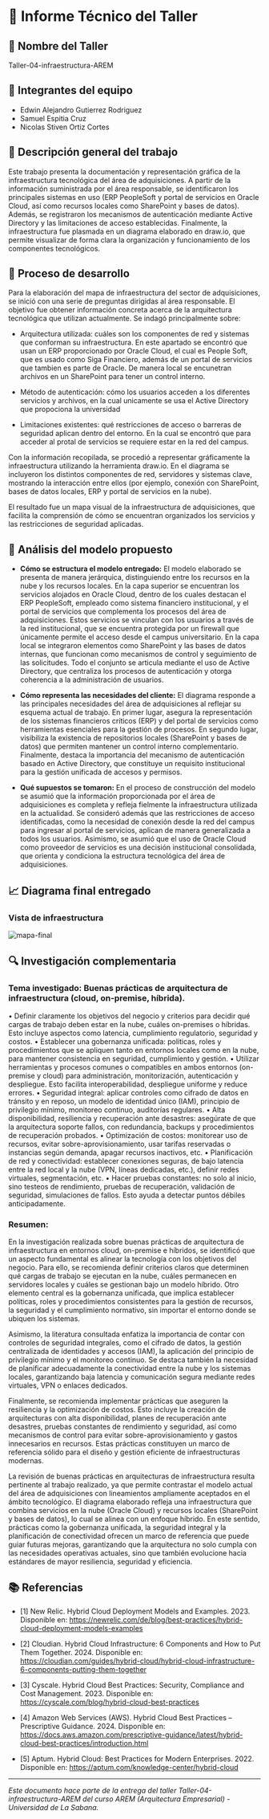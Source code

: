 # 📄 Informe Técnico del Taller

## 🔖 Nombre del Taller
Taller-04-infraestructura-AREM

## 👥 Integrantes del equipo

- Edwin Alejandro Gutierrez Rodriguez
- Samuel Espitia Cruz
- Nicolas Stiven Ortiz Cortes

## 🧠 Descripción general del trabajo

Este trabajo presenta la documentación y representación gráfica de la infraestructura tecnológica del área de adquisiciones. A partir de la información suministrada por el área responsable, se identificaron los principales sistemas en uso (ERP PeopleSoft y portal de servicios en Oracle Cloud, así como recursos locales como SharePoint y bases de datos). Además, se registraron los mecanismos de autenticación mediante Active Directory y las limitaciones de acceso establecidas. Finalmente, la infraestructura fue plasmada en un diagrama elaborado en draw.io, que permite visualizar de forma clara la organización y funcionamiento de los componentes tecnológicos.

## 🔧 Proceso de desarrollo
Para la elaboración del mapa de infraestructura del sector de adquisiciones, se inició con una serie de preguntas dirigidas al área responsable. El objetivo fue obtener información concreta acerca de la arquitectura tecnológica que utilizan actualmente. Se indagó principalmente sobre:

- Arquitectura utilizada: cuáles son los componentes de red y sistemas que conforman su infraestructura. En este apartado se encontró que usan un ERP proporcionado por Oracle Cloud, el cual es People Soft, que es usado como Siga Financiero, además de un portal de servicios que tambien es parte de Oracle. De manera local se encunetran archivos en un SharePoint para tener un control interno. 

- Método de autenticación: cómo los usuarios acceden a los diferentes servicios y archivos, en la cual unicamente se usa el Active Directory que propociona la universidad

- Limitaciones existentes: qué restricciones de acceso o barreras de seguridad aplican dentro del entorno. En la cual se encontró que para acceder al protal de servicios se requiere estar en la red del campus.


Con la información recopilada, se procedió a representar gráficamente la infraestructura utilizando la herramienta draw.io. En el diagrama se incluyeron los distintos componentes de red, servidores y sistemas clave, mostrando la interacción entre ellos (por ejemplo, conexión con SharePoint, bases de datos locales, ERP y portal de servicios en la nube).

El resultado fue un mapa visual de la infraestructura de adquisiciones, que facilita la comprensión de cómo se encuentran organizados los servicios y las restricciones de seguridad aplicadas.

## 🧩 Análisis del modelo propuesto
- **Cómo se estructura el modelo entregado:**
El modelo elaborado se presenta de manera jerárquica, distinguiendo entre los recursos en la nube y los recursos locales. En la capa superior se encuentran los servicios alojados en Oracle Cloud, dentro de los cuales destacan el ERP PeopleSoft, empleado como sistema financiero institucional, y el portal de servicios que complementa los procesos del área de adquisiciones. Estos servicios se vinculan con los usuarios a través de la red institucional, que se encuentra protegida por un firewall que únicamente permite el acceso desde el campus universitario.
En la capa local se integraron elementos como SharePoint y las bases de datos internas, que funcionan como mecanismos de control y seguimiento de las solicitudes. Todo el conjunto se articula mediante el uso de Active Directory, que centraliza los procesos de autenticación y otorga coherencia a la administración de usuarios.

- **Cómo representa las necesidades del cliente:**
El diagrama responde a las principales necesidades del área de adquisiciones al reflejar su esquema actual de trabajo. En primer lugar, asegura la representación de los sistemas financieros críticos (ERP) y del portal de servicios como herramientas esenciales para la gestión de procesos. En segundo lugar, visibiliza la existencia de repositorios locales (SharePoint y bases de datos) que permiten mantener un control interno complementario. Finalmente, destaca la importancia del mecanismo de autenticación basado en Active Directory, que constituye un requisito institucional para la gestión unificada de accesos y permisos.

- **Qué supuestos se tomaron:**
En el proceso de construcción del modelo se asumió que la información proporcionada por el área de adquisiciones es completa y refleja fielmente la infraestructura utilizada en la actualidad. Se consideró además que las restricciones de acceso identificadas, como la necesidad de conexión desde la red del campus para ingresar al portal de servicios, aplican de manera generalizada a todos los usuarios. Asimismo, se asumió que el uso de Oracle Cloud como proveedor de servicios es una decisión institucional consolidada, que orienta y condiciona la estructura tecnológica del área de adquisiciones.

## 📈 Diagrama final entregado

### Vista de infraestructura

![mapa-final](mapa-final.png)


## 🔍 Investigación complementaria
### Tema investigado:  Buenas prácticas de arquitectura de infraestructura (cloud, on-premise, híbrida).

•  Definir claramente los objetivos del negocio y criterios para decidir qué cargas de trabajo deben estar en la nube, cuáles on-premises o híbridas. Esto incluye aspectos como latencia, cumplimiento regulatorio, seguridad y costos. 
•  Establecer una gobernanza unificada: políticas, roles y procedimientos que se apliquen tanto en entornos locales como en la nube, para mantener consistencia en seguridad, cumplimiento y gestión. 
•  Utilizar herramientas y procesos comunes o compatibles en ambos entornos (on-premise y cloud) para administración, monitorización, autenticación y despliegue. Esto facilita interoperabilidad, despliegue uniforme y reduce errores. 
•  Seguridad integral: aplicar controles como cifrado de datos en tránsito y en reposo, un modelo de identidad único (IAM), principio de privilegio mínimo, monitoreo continuo, auditorías regulares. 
•  Alta disponibilidad, resiliencia y recuperación ante desastres: asegúrate de que la arquitectura soporte fallos, con redundancia, backups y procedimientos de recuperación probados. 
•  Optimización de costos: monitorear uso de recursos, evitar sobre-aprovisionamiento, usar tarifas reservadas o instancias según demanda, apagar recursos inactivos, etc. 
•  Planificación de red y conectividad: establecer conexiones seguras, de bajo latencia entre la red local y la nube (VPN, líneas dedicadas, etc.), definir redes virtuales, segmentación, etc. 
•  Hacer pruebas constantes: no solo al inicio, sino testeos de rendimiento, pruebas de recuperación, validación de seguridad, simulaciones de fallos. Esto ayuda a detectar puntos débiles anticipadamente.


### Resumen:
En la investigación realizada sobre buenas prácticas de arquitectura de infraestructura en entornos cloud, on-premise e híbridos, se identificó que un aspecto fundamental es alinear la tecnología con los objetivos del negocio. Para ello, se recomienda definir criterios claros que determinen qué cargas de trabajo se ejecutan en la nube, cuáles permanecen en servidores locales y cuáles se gestionan bajo un modelo híbrido. Otro elemento central es la gobernanza unificada, que implica establecer políticas, roles y procedimientos consistentes para la gestión de recursos, la seguridad y el cumplimiento normativo, sin importar el entorno donde se ubiquen los sistemas.

Asimismo, la literatura consultada enfatiza la importancia de contar con controles de seguridad integrales, como el cifrado de datos, la gestión centralizada de identidades y accesos (IAM), la aplicación del principio de privilegio mínimo y el monitoreo continuo. Se destaca también la necesidad de planificar adecuadamente la conectividad entre la nube y los sistemas locales, garantizando baja latencia y comunicación segura mediante redes virtuales, VPN o enlaces dedicados.

Finalmente, se recomienda implementar prácticas que aseguren la resiliencia y la optimización de costos. Esto incluye la creación de arquitecturas con alta disponibilidad, planes de recuperación ante desastres, pruebas constantes de rendimiento y seguridad, así como mecanismos de control para evitar sobre-aprovisionamiento y gastos innecesarios en recursos. Estas prácticas constituyen un marco de referencia sólido para el diseño y gestión eficiente de infraestructuras modernas.

La revisión de buenas prácticas en arquitecturas de infraestructura resulta pertinente al trabajo realizado, ya que permite contrastar el modelo actual del área de adquisiciones con lineamientos ampliamente aceptados en el ámbito tecnológico. El diagrama elaborado refleja una infraestructura que combina servicios en la nube (Oracle Cloud) y recursos locales (SharePoint y bases de datos), lo cual se alinea con un enfoque híbrido. En este sentido, prácticas como la gobernanza unificada, la seguridad integral y la planificación de conectividad ofrecen un marco de referencia que puede guiar futuras mejoras, garantizando que la arquitectura no solo cumpla con las necesidades operativas actuales, sino que también evolucione hacia estándares de mayor resiliencia, seguridad y eficiencia.

## 📚 Referencias
- [1] New Relic. Hybrid Cloud Deployment Models and Examples. 2023. Disponible en: https://newrelic.com/de/blog/best-practices/hybrid-cloud-deployment-models-examples

- [2] Cloudian. Hybrid Cloud Infrastructure: 6 Components and How to Put Them Together. 2024. Disponible en: https://cloudian.com/guides/hybrid-cloud/hybrid-cloud-infrastructure-6-components-putting-them-together

- [3] Cyscale. Hybrid Cloud Best Practices: Security, Compliance and Cost Management. 2023. Disponible en: https://cyscale.com/blog/hybrid-cloud-best-practices

- [4] Amazon Web Services (AWS). Hybrid Cloud Best Practices – Prescriptive Guidance. 2024. Disponible en: https://docs.aws.amazon.com/prescriptive-guidance/latest/hybrid-cloud-best-practices/introduction.html

- [5] Aptum. Hybrid Cloud: Best Practices for Modern Enterprises. 2022. Disponible en: https://aptum.com/knowledge-center/hybrid-cloud

---

_Este documento hace parte de la entrega del taller Taller-04-infraestructura-AREM del curso AREM (Arquitectura Empresarial) - Universidad de La Sabana._
